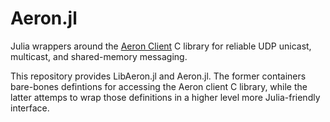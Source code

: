 # Aeron.jl

Julia wrappers around the [Aeron Client](https://github.com/real-logic/Aeron) C library for reliable UDP unicast, multicast, and shared-memory messaging.

This repository provides LibAeron.jl and Aeron.jl. The former containers bare-bones defintions for accessing the Aeron client C library, while the latter attemps to wrap those definitions in a higher level more Julia-friendly interface.

